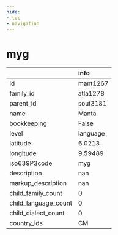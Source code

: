 ```yaml
---
hide:
- toc
- navigation
---
```

# myg
|                      | info     |
|:---------------------|:---------|
| id                   | mant1267 |
| family_id            | atla1278 |
| parent_id            | sout3181 |
| name                 | Manta    |
| bookkeeping          | False    |
| level                | language |
| latitude             | 6.0213   |
| longitude            | 9.59489  |
| iso639P3code         | myg      |
| description          | nan      |
| markup_description   | nan      |
| child_family_count   | 0        |
| child_language_count | 0        |
| child_dialect_count  | 0        |
| country_ids          | CM       |